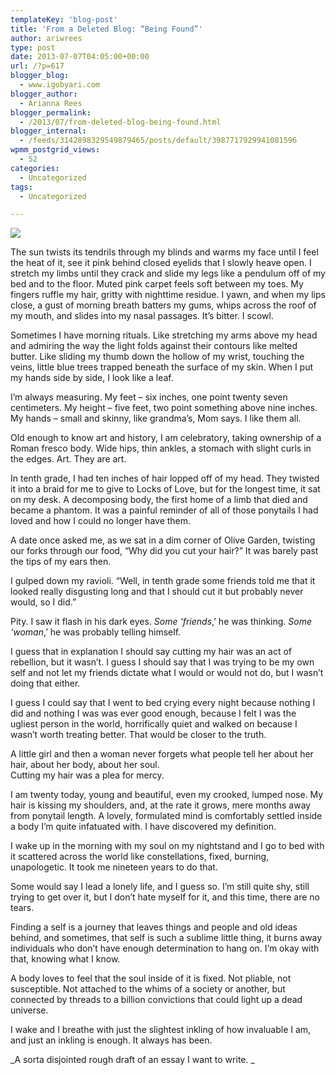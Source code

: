 ```yaml
---
templateKey: 'blog-post'
title: 'From a Deleted Blog: “Being Found”'
author: ariwrees
type: post
date: 2013-07-07T04:05:00+00:00
url: /?p=617
blogger_blog:
  - www.igobyari.com
blogger_author:
  - Arianna Rees
blogger_permalink:
  - /2013/07/from-deleted-blog-being-found.html
blogger_internal:
  - /feeds/3142898329549879465/posts/default/3987717929941081596
wpmm_postgrid_views:
  - 52
categories:
  - Uncategorized
tags:
  - Uncategorized

---
```

[![](https://www.igobyari.com/wp-content/uploads/2013/07/starme-1.jpg)](https://www.igobyari.com/wp-content/uploads/2013/07/starme-1.jpg)

The sun twists its tendrils through my blinds and warms my face until I feel the heat of it, see it pink behind closed eyelids that I slowly heave open. I stretch my limbs until they crack and slide my legs like a pendulum off of my bed and to the floor. Muted pink carpet feels soft between my toes. My fingers ruffle my hair, gritty with nighttime residue. I yawn, and when my lips close, a gust of morning breath batters my gums, whips across the roof of my mouth, and slides into my nasal passages. It’s bitter. I scowl.

Sometimes I have morning rituals. Like stretching my arms above my head and admiring the way the light folds against their contours like melted butter. Like sliding my thumb down the hollow of my wrist, touching the veins, little blue trees trapped beneath the surface of my skin. When I put my hands side by side, I look like a leaf.

I’m always measuring. My feet – six inches, one point twenty seven centimeters. My height – five feet, two point something above nine inches. My hands – small and skinny, like grandma’s, Mom says. I like them all.

Old enough to know art and history, I am celebratory, taking ownership of a Roman fresco body. Wide hips, thin ankles, a stomach with slight curls in the edges. Art. They are art.

In tenth grade, I had ten inches of hair lopped off of my head. They twisted it into a braid for me to give to Locks of Love, but for the longest time, it sat on my desk. A decomposing body, the first home of a limb that died and became a phantom. It was a painful reminder of all of those ponytails I had loved and how I could no longer have them.

A date once asked me, as we sat in a dim corner of Olive Garden, twisting our forks through our food, “Why did you cut your hair?” It was barely past the tips of my ears then.

I gulped down my ravioli. “Well, in tenth grade some friends told me that it looked really disgusting long and that I should cut it but probably never would, so I did.”

Pity. I saw it flash in his dark eyes. _Some ‘friends_,’ he was thinking. _Some ‘woman_,’ he was probably telling himself.

I guess that in explanation I should say cutting my hair was an act of rebellion, but it wasn’t. I guess I should say that I was trying to be my own self and not let my friends dictate what I would or would not do, but I wasn’t doing that either.

I guess I could say that I went to bed crying every night because nothing I did and nothing I was was ever good enough, because I felt I was the ugliest person in the world, horrifically quiet and walked on because I wasn’t worth treating better. That would be closer to the truth.

A little girl and then a woman never forgets what people tell her about her hair, about her body, about her soul.  
Cutting my hair was a plea for mercy.

I am twenty today, young and beautiful, even my crooked, lumped nose. My hair is kissing my shoulders, and, at the rate it grows, mere months away from ponytail length. A lovely, formulated mind is comfortably settled inside a body I’m quite infatuated with. I have discovered my definition.

I wake up in the morning with my soul on my nightstand and I go to bed with it scattered across the world like constellations, fixed, burning, unapologetic. It took me nineteen years to do that.

Some would say I lead a lonely life, and I guess so. I’m still quite shy, still trying to get over it, but I don’t hate myself for it, and this time, there are no tears.

Finding a self is a journey that leaves things and people and old ideas behind, and sometimes, that self is such a sublime little thing, it burns away individuals who don’t have enough determination to hang on. I’m okay with that, knowing what I know.

A body loves to feel that the soul inside of it is fixed. Not pliable, not susceptible. Not attached to the whims of a society or another, but connected by threads to a billion convictions that could light up a dead universe.

I wake and I breathe with just the slightest inkling of how invaluable I am, and just an inkling is enough. It always has been.

_A sorta disjointed rough draft of an essay I want to write. _